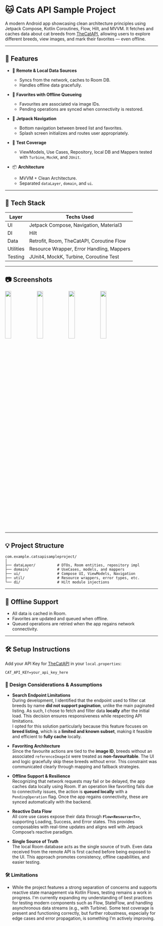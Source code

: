 # 🐱 Cats API Sample Project

A modern Android app showcasing clean architecture principles using Jetpack Compose, Kotlin Coroutines, Flow, Hilt, and MVVM. It fetches and caches data about cat breeds from [TheCatAPI](https://thecatapi.com), allowing users to explore different breeds, view images, and mark their favorites — even offline.

---

## 🚀 Features

- 📡 **Remote & Local Data Sources**  
  - Syncs from the network, caches to Room DB.
  - Handles offline data gracefully.

- 💾 **Favorites with Offline Queueing**  
  - Favourites are associated via image IDs.
  - Pending operations are synced when connectivity is restored.

- 🧭 **Jetpack Navigation**  
  - Bottom navigation between breed list and favorites.
  - Splash screen initializes and routes user appropriately.

- 🧪 **Test Coverage** 
  - ViewModels, Use Cases, Repository, local DB and Mappers tested with `Turbine`, `MockK`, and `JUnit`.

- 📦 **Architecture**
  - MVVM + Clean Architecture.
  - Separated `dataLayer`, `domain`, and `ui`.

---

## 🧱 Tech Stack

| Layer        | Techs Used                                 |
|--------------|--------------------------------------------|
| UI           | Jetpack Compose, Navigation, Material3     |
| DI           | Hilt                                       |
| Data         | Retrofit, Room, TheCatAPI, Coroutine Flow  |
| Utilities    | Resource Wrapper, Error Handling, Mappers  |
| Testing      | JUnit4, MockK, Turbine, Coroutine Test     |

---

## 📷 Screenshots

<img src="https://github.com/user-attachments/assets/fdb5111a-130e-4d14-a950-44e74ab4f689" width=20% height=20%>

<img src="https://github.com/user-attachments/assets/a673305e-dd3e-4c30-b97a-9976dc31c467" width=20% height=20%>

<img src="https://github.com/user-attachments/assets/2109fc58-49b9-4d94-bab9-2a160641ca60" width=20% height=20%>

<img src="https://github.com/user-attachments/assets/bf14430f-6eb8-4f48-a621-25580d33d428" width=20% height=20%>

---

## 💡 Project Structure

```
com.example.catsapisampleproject/
│
├── dataLayer/          # DTOs, Room entities, repository impl
├── domain/             # UseCases, models, and mappers
├── ui/                 # Compose UI, ViewModels, Navigation
├── util/               # Resource wrappers, error types, etc.
└── di/                 # Hilt module injections
```

---

## 🔄 Offline Support

- All data is cached in Room.
- Favorites are updated and queued when offline.
- Queued operations are retried when the app regains network connectivity.

---

## 🛠️ Setup Instructions

   Add your API Key for [TheCatAPI](https://thecatapi.com) in your `local.properties`:
   ```properties
   CAT_API_KEY=your_api_key_here
   ```

### 🧠 Design Considerations & Assumptions

- **Search Endpoint Limitations**  
  During development, I identified that the endpoint used to filter cat breeds by name **did not support pagination**, unlike the main paginated listing. As such, I chose to fetch and filter data **locally** after the initial load. This decision ensures responsiveness while respecting API limitations.  
  I opted for this solution particularly because this feature focuses on **breed listing**, which is a **limited and known subset**, making it feasible and efficient to **fully cache** locally.

- **Favoriting Architecture**  
  Since the favourite actions are tied to the **image ID**, breeds without an associated `referenceImageId` were treated as **non-favouritable**. The UI and logic gracefully skip these breeds without error. This constraint was communicated clearly through mapping and fallback strategies.

- **Offline Support & Resilience**  
  Recognizing that network requests may fail or be delayed, the app caches data locally using Room. If an operation like favoriting fails due to connectivity issues, the action is **queued locally** with a `PendingOperation` flag. Once the app regains connectivity, these are synced automatically with the backend.

- **Reactive Data Flow**  
  All core use cases expose their data through **`Flow<Resource<T>>`**, supporting Loading, Success, and Error states. This provides composables with real-time updates and aligns well with Jetpack Compose’s reactive paradigm.

- **Single Source of Truth**  
  The local Room database acts as the single source of truth. Even data received from the remote API is first cached before being exposed to the UI. This approach promotes consistency, offline capabilities, and easier testing.

### 🛠️ Limitations

- While the project features a strong separation of concerns and supports reactive state management via Kotlin Flows, testing remains a work in progress. I'm currently expanding my understanding of best practices for testing modern components such as Flow, StateFlow, and handling asynchronous data streams (e.g., with Turbine). Some test coverage is present and functioning correctly, but further robustness, especially for edge cases and error propagation, is something I'm actively improving.
